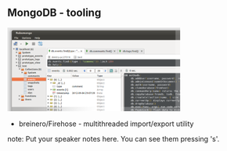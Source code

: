 ##  MongoDB - tooling

<img src="../images/robomong-linux.png" height="70%" width="70%"/>

* breinero/Firehose - multithreaded import/export utility

note:
    Put your speaker notes here.
    You can see them pressing 's'.
